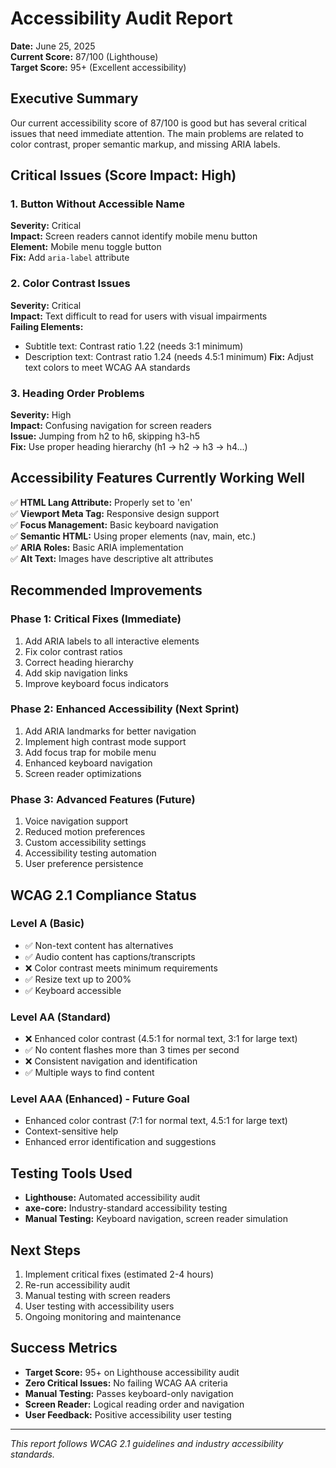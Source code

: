 # Accessibility Audit Report

**Date:** June 25, 2025  
**Current Score:** 87/100 (Lighthouse)  
**Target Score:** 95+ (Excellent accessibility)

## Executive Summary

Our current accessibility score of 87/100 is good but has several critical issues that need
immediate attention. The main problems are related to color contrast, proper semantic markup, and
missing ARIA labels.

## Critical Issues (Score Impact: High)

### 1. Button Without Accessible Name

**Severity:** Critical  
**Impact:** Screen readers cannot identify mobile menu button  
**Element:** Mobile menu toggle button  
**Fix:** Add `aria-label` attribute

### 2. Color Contrast Issues

**Severity:** Critical  
**Impact:** Text difficult to read for users with visual impairments  
**Failing Elements:**

- Subtitle text: Contrast ratio 1.22 (needs 3:1 minimum)
- Description text: Contrast ratio 1.24 (needs 4.5:1 minimum) **Fix:** Adjust text colors to meet
  WCAG AA standards

### 3. Heading Order Problems

**Severity:** High  
**Impact:** Confusing navigation for screen readers  
**Issue:** Jumping from h2 to h6, skipping h3-h5  
**Fix:** Use proper heading hierarchy (h1 → h2 → h3 → h4...)

## Accessibility Features Currently Working Well

✅ **HTML Lang Attribute:** Properly set to 'en'  
✅ **Viewport Meta Tag:** Responsive design support  
✅ **Focus Management:** Basic keyboard navigation  
✅ **Semantic HTML:** Using proper elements (nav, main, etc.)  
✅ **ARIA Roles:** Basic ARIA implementation  
✅ **Alt Text:** Images have descriptive alt attributes

## Recommended Improvements

### Phase 1: Critical Fixes (Immediate)

1. Add ARIA labels to all interactive elements
2. Fix color contrast ratios
3. Correct heading hierarchy
4. Add skip navigation links
5. Improve keyboard focus indicators

### Phase 2: Enhanced Accessibility (Next Sprint)

1. Add ARIA landmarks for better navigation
2. Implement high contrast mode support
3. Add focus trap for mobile menu
4. Enhanced keyboard navigation
5. Screen reader optimizations

### Phase 3: Advanced Features (Future)

1. Voice navigation support
2. Reduced motion preferences
3. Custom accessibility settings
4. Accessibility testing automation
5. User preference persistence

## WCAG 2.1 Compliance Status

### Level A (Basic)

- ✅ Non-text content has alternatives
- ✅ Audio content has captions/transcripts
- ❌ Color contrast meets minimum requirements
- ✅ Resize text up to 200%
- ✅ Keyboard accessible

### Level AA (Standard)

- ❌ Enhanced color contrast (4.5:1 for normal text, 3:1 for large text)
- ✅ No content flashes more than 3 times per second
- ❌ Consistent navigation and identification
- ✅ Multiple ways to find content

### Level AAA (Enhanced) - Future Goal

- Enhanced color contrast (7:1 for normal text, 4.5:1 for large text)
- Context-sensitive help
- Enhanced error identification and suggestions

## Testing Tools Used

- **Lighthouse:** Automated accessibility audit
- **axe-core:** Industry-standard accessibility testing
- **Manual Testing:** Keyboard navigation, screen reader simulation

## Next Steps

1. Implement critical fixes (estimated 2-4 hours)
2. Re-run accessibility audit
3. Manual testing with screen readers
4. User testing with accessibility users
5. Ongoing monitoring and maintenance

## Success Metrics

- **Target Score:** 95+ on Lighthouse accessibility audit
- **Zero Critical Issues:** No failing WCAG AA criteria
- **Manual Testing:** Passes keyboard-only navigation
- **Screen Reader:** Logical reading order and navigation
- **User Feedback:** Positive accessibility user testing

---

_This report follows WCAG 2.1 guidelines and industry accessibility standards._
